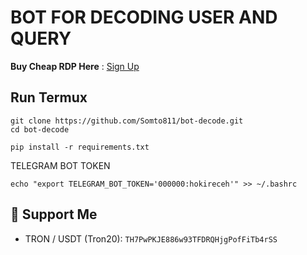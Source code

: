 # BOT FOR DECODING USER AND QUERY

**Buy Cheap RDP Here** : [Sign Up](https://console.idcloudhost.com/referral/1n60rk)

## Run Termux
```
git clone https://github.com/Somto811/bot-decode.git
cd bot-decode
```
```
pip install -r requirements.txt
```
TELEGRAM BOT TOKEN 
```
echo "export TELEGRAM_BOT_TOKEN='000000:hokireceh'" >> ~/.bashrc
```



  

## 💱 Support Me
- TRON / USDT (Tron20): ```TH7PwPKJE886w93TFDRQHjgPofFiTb4rSS```





